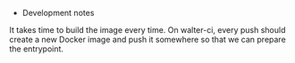 * Development notes

It takes time to build the image every time. On walter-ci, every push
should create a new Docker image and push it somewhere so that we can
prepare the entrypoint.
